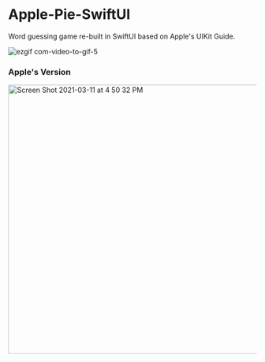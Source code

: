 # Apple-Pie-SwiftUI
Word guessing game re-built in SwiftUI based on Apple's UIKit Guide. 

![ezgif com-video-to-gif-5](https://user-images.githubusercontent.com/49708426/110866203-6403cb00-828a-11eb-8657-ae82f311a1d2.gif)

### Apple's Version

<img width="547" alt="Screen Shot 2021-03-11 at 4 50 32 PM" src="https://user-images.githubusercontent.com/49708426/110866283-85fd4d80-828a-11eb-8600-030e3a6f988f.png">
